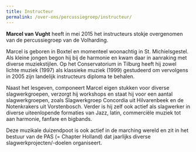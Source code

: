 ```yaml
---
title: Instructeur
permalink: /over-ons/percussiegroep/instructeur/
---
```

**Marcel van Vught** heeft in mei 2015 het instructeurs stokje overgenomen van de percussiegroep van de Volharding.

Marcel is geboren in Boxtel en momenteel woonachtig in St. Michielsgestel. Als kleine jongen begon hij bij de harmonie en kwam daar in aanraking met diverse muziekstijlen. Op het Conservatorium in Tilburg heeft hij zowel lichte muziek (1997) als klassieke muziek (1999) gestudeerd om vervolgens in 2005 zijn landelijk instructeurs diploma te behalen.

Naast het lesgeven, componeert Marcel eigen stukken voor diverse slagwerkgroepen, verzorgt hij workshops en staat hij voor een aantal slagwerkgroepen, zoals Slagwerkgroep Concordia uit Hilvarenbeek en de Notenkrakers uit Vorstenbosch. Verder is hij zelf ook actief als slagwerker in diverse uiteenlopende formaties van Jazz, latin, commerciële muziek tot aan harmonie, fanfare en bigbands.

Deze muzikale duizendpoot is ook actief in de marching wereld en zit in het bestuur van de PAS (= Chapter Holland) dat jaarlijks diverse slagwerkprojecten/-doelen organiseert.
